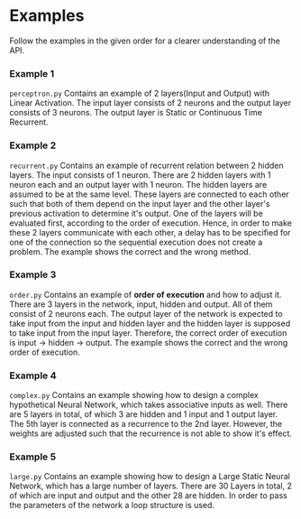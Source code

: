 # Examples

Follow the examples in the given order for a clearer understanding of the API.

### Example 1

`perceptron.py` Contains an example of 2 layers(Input and Output) with Linear Activation. The input layer consists of 2 neurons and the output layer consists of 3 neurons. The output layer is Static or Continuous Time Recurrent.

### Example 2

`recurrent.py` Contains an example of recurrent relation between 2 hidden layers. The input consists of 1 neuron. There are 2 hidden layers with 1 neuron each and an output layer with 1 neuron. The hidden layers are assumed to be at the same level. These layers are connected to each other such that both of them depend on the input layer and the other layer's previous activation to determine it's output. One of the layers will be evaluated first, according to the order of execution. Hence, in order to make these 2 layers communicate with each other, a delay has to be specified for one of the connection so the sequential execution does not create a problem. The example shows the correct and the wrong method.

### Example 3

`order.py` Contains an example of **order of execution** and how to adjust it. There are 3 layers in the network, input, hidden and output. All of them consist of 2 neurons each. The output layer of the network is expected to take input from the input and hidden layer and the hidden layer is supposed to take input from the input layer. Therefore, the correct order of execution is input -> hidden -> output. The example shows the correct and the wrong order of execution.

### Example 4

`complex.py` Contains an example showing how to design a complex hypothetical Neural Network, which takes associative inputs as well. There are 5 layers in total, of which 3 are hidden and 1 input and 1 output layer. The 5th layer is connected as a recurrence to the 2nd layer. However, the weights are adjusted such that the recurrence is not able to show it's effect.

### Example 5

`large.py` Contains an example showing how to design a Large Static Neural Network, which has a large number of layers. There are 30 Layers in total, 2 of which are input and output and the other 28 are hidden. In order to pass the parameters of the network a loop structure is used.
